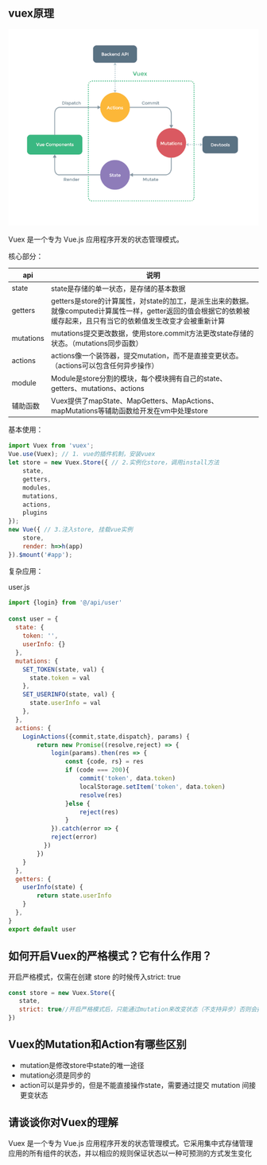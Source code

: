 ## vuex原理

<img src="../public/vuex.png"/>

Vuex 是一个专为 Vue.js 应用程序开发的状态管理模式。

核心部分：

api | 说明
--- | ---
state | state是存储的单一状态，是存储的基本数据
getters | getters是store的计算属性，对state的加工，是派生出来的数据。就像computed计算属性一样，getter返回的值会根据它的依赖被缓存起来，且只有当它的依赖值发生改变才会被重新计算
mutations | mutations提交更改数据，使用store.commit方法更改state存储的状态。（mutations同步函数）
actions | actions像一个装饰器，提交mutation，而不是直接变更状态。（actions可以包含任何异步操作）
module | Module是store分割的模块，每个模块拥有自己的state、getters、mutations、actions
辅助函数 | Vuex提供了mapState、MapGetters、MapActions、mapMutations等辅助函数给开发在vm中处理store

基本使用：
```js
import Vuex from 'vuex';
Vue.use(Vuex); // 1. vue的插件机制，安装vuex
let store = new Vuex.Store({ // 2.实例化store，调用install方法
    state,
    getters,
    modules,
    mutations,
    actions,
    plugins
});
new Vue({ // 3.注入store, 挂载vue实例
    store,
    render: h=>h(app)
}).$mount('#app');
```

复杂应用：

user.js

```js
import {login} from '@/api/user'

const user = {
  state: {
    token: '',
    userInfo: {}
  },
  mutations: {
    SET_TOKEN(state, val) {
      state.token = val
    },
    SET_USERINFO(state, val) {
      state.userInfo = val
    },
  },
  actions: {
    LoginActions({commit,state,dispatch}, params) {
        return new Promise((resolve,reject) => {
            login(params).then(res => {
                const {code, rs} = res
                if (code === 200){
                    commit('token', data.token)
                    localStorage.setItem('token', data.token)
                    resolve(res)
                }else {
                    reject(res)
                }
            }).catch(error => {
            reject(error)
          })
        })
    }
  },
  getters: {
    userInfo(state) {
        return state.userInfo
    }
  },
}
export default user
```

## 如何开启Vuex的严格模式？它有什么作用？

开启严格模式，仅需在创建 store 的时候传入strict: true

```js
const store = new Vuex.Store({
   state,
   strict: true//开启严格模式后，只能通过mutation来改变状态（不支持异步）否则会报错
})
```

## Vuex的Mutation和Action有哪些区别

- mutation是修改store中state的唯一途径
- mutation必须是同步的
- action可以是异步的，但是不能直接操作state，需要通过提交 mutation 间接更变状态

## 请谈谈你对Vuex的理解

Vuex 是一个专为 Vue.js 应用程序开发的状态管理模式。它采用集中式存储管理应用的所有组件的状态，并以相应的规则保证状态以一种可预测的方式发生变化